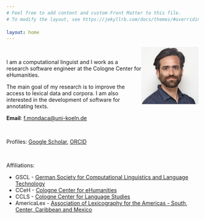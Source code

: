 ```yaml
---
# Feel free to add content and custom Front Matter to this file.
# To modify the layout, see https://jekyllrb.com/docs/themes/#overriding-theme-defaults

layout: home
---
```

 <img style="float: right;" width="150px" heigth="150px" src="/assets/web_small.jpg">


<br/>

I am a computational linguist and I work as a research software engineer at the Cologne Center for eHumanities. 

The main goal of my research is to improve the access to lexical data and corpora. I am also interested in the development of software for annotating texts.

__Email__: [f.mondaca@uni-koeln.de](f.mondaca@uni-koeln.de)


<br/>

Profiles: [Google Scholar](https://scholar.google.de/citations?user=jZE0wtMAAAAJ&hl=en), [ORCID](https://orcid.org/0000-0003-1384-7297)

<br/>

Affiliations:

- GSCL - [German Society for Computational Linguistics and Language Technology](https://gscl.org/en)  
- CCeH - [Cologne Center for eHumanities](https://cceh.uni-koeln.de/)
- CCLS - [Cologne Center for Language Studies](https://ccls.phil-fak.uni-koeln.de/)
- AmericaLex - [Association of Lexicography for the Americas - South, Center, Caribbean and Mexico](https://www.americalex.org)
